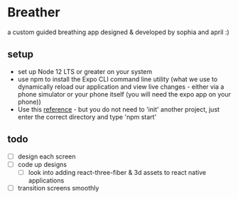 # Breather
a custom guided breathing app designed & developed by sophia and april :)


## setup
- set up Node 12 LTS or greater on your system
- use npm to install the Expo CLI command line utility (what we use to dynamically reload our application and view live changes - either via a phone simulator or your phone itself (you will need the expo app on your phone))
- Use this [reference](https://reactnative.dev/docs/0.60/enviroment-setup) - but you do not need to 'init' another project, just enter the correct directory and type 'npm start'

## todo
- [ ] design each screen
- [ ] code up designs
	- [ ] look into adding react-three-fiber & 3d assets to react native applications
- [ ] transition screens smoothly